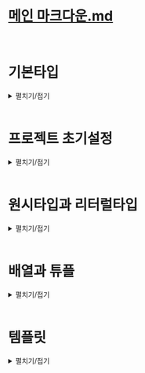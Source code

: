 # [메인 마크다운.md](README.md)
<br>

# 기본타입
<details>
<summary>펼치기/접기</summary>
<br>

타입스크립트가 자체적으로 제공하는 타입들을 말하며, 내장 타입이라고도 부른다.

## 타입 계층도
![타입 계층도.png](%ED%83%80%EC%9E%85%20%EA%B3%84%EC%B8%B5%EB%8F%84.png)
위 사진은 타입스크립트가 제공하는 여러개의 기본 타입들을 계층에 따라 분류한 타입 계층도, 타입 트리 라는 그림이다.  
그림을 자세히 보면 **null**, **undefined**, **number**, **string** 처럼 자바스크립트에서 이미 사용중인 타입들도 존재하며,  
그밖에 **unknown**, **any**, **void**, **never** 같은 자바스크립트에서는 볼 수 없었던 처음 듣는 생소한 타입들도 존재한다.

타입스크립트에서는 이처럼 꽤 많은 기본 타입들이 제공 되며, 각각의 타입들은 서로 부모와 자식 관계를 이루게 되면서 계층을 형성하게된다.  

## 배우게 될 타입스크립트 타입

- 원시타입
  - number
  - string
- 비원시타입
  - object
  - Array
- 특수타입
  - unknown
  - any
  - void
  - undefined


</details>
<br>

# 프로젝트 초기설정
<details>
<summary>펼치기/접기</summary>
<br>

- 프로젝트 초기화
  ```bash
  npm init
  ```

- @types/node 패키지 설치 (Node.js 타입 정의 제공 패키지)
  ```bash
  npm i @types/node
  ```
  
- tsconfig.json
  ```json
  {
    "compilerOptions": {
      "target": "ESNext", /* 컴파일 결과인 자바스크립트 코드가 사용할 자바스크립트 버전*/
      "module": "ESNext", /* 컴파일 결과인 자바스크립트 코드가 사용할 모듈 시스템 버전 */
      "outDir": "dist", /* 컴파일 결과인 자바스크립트 코드가 위치할 디렉토리 */
      "strict": true, /* 엄격한 타입 검사 */
      "moduleDetection": "force" /* 모든 타입스크립트 파일들을 개별 모듈로 취급 */
    },
    "include": ["src"] /* tsc 대상 디렉토리 */
  }
  ```

- src/index.ts 추가
  ```ts
  console.log("안녕 새 프로젝트");
  ```
  
- tsc 컴파일 명령
  ```bash
  tsc
  ```
- 컴파일 결과 js파일
  ```js
  console.log("안녕 새 프로젝트");
  export {}; // tsconfig.json "moduleDetection": "force"로 자동 추가
  ```
  
- 컴파일된 js파일 node 실행
  ```js
  node dist/index.js
  ```

###  TypeScript ESM 지원을 위한 ts-node 설정
node 실행시 아래와 같은 오류가 발생한다.
- SyntaxError: Unexpected token 'export' 에러 발생
  ```text/plain
  SyntaxError: Unexpected token 'export'
    at internalCompileFunction (node:internal/vm:77:18)
    at wrapSafe (node:internal/modules/cjs/loader:1288:20)
    at Module._compile (node:internal/modules/cjs/loader:1340:27)
    at Module.m._compile (C:\Users\yjou7\AppData\Roaming\npm\node_modules\ts-node\src\index.ts:1618:23)
    at Module._extensions..js (node:internal/modules/cjs/loader:1435:10)
    at Object.require.extensions.<computed> [as .ts] (C:\Users\yjou7\AppData\Roaming\npm\node_modules\ts-node\src\index.ts:1621:12)
    at Module.load (node:internal/modules/cjs/loader:1207:32)
    at Function.Module._load (node:internal/modules/cjs/loader:1023:12)
    at Function.executeUserEntryPoint [as runMain] (node:internal/modules/run_main:135:12)
    at phase4 (C:\Users\yjou7\AppData\Roaming\npm\node_modules\ts-node\src\bin.ts:649:14)
  ```
기본적으로 Node.js는 CommonJS(CJS) 모듈 시스템을 사용하며, 타입스크립트는 ESM 구문을 지원한다.  
(우리 설정에서는 명시적으로 한번 더 타입스크립트의 컴파일러의 module옵션을 ESNext로 설정함.)
Node.js가 CommonJS 환경에서 실행되면 타입스크립트의 ESM 구문을 이해하지 못하기 때문에 발생한 오류이다.  
대응 방법으로는 package.json에 아래와 같이 Node.js에 ESM을 사용하겠다는 명시적 설정을 한다.  
이는 Node.js가 기본 CommonJS 모듈 시스템에서 타입스크립트의 ESM 구문을 인식할 수 있도록 설정하는 것이다.  

- "type": "module" 옵션 추가 (package.json)
  ```json
  "type": "module", /* 추가 */
  "scripts": {/* 생략 */}
  ```

- ts-node 컴파일 및 실행 명령
  ```
  ts-node src/index.ts
  ```

- ERR_UNKNOWN_FILE_EXTENSION 에러발생  
  ```
  TypeError [ERR_UNKNOWN_FILE_EXTENSION]: Unknown file extension ".ts" for C:\Programming\workspace_vs\onebite-typescript\section02\src\index.ts
    at Object.getFileProtocolModuleFormat [as file:] (node:internal/modules/esm/get_format:160:9)
    at defaultGetFormat (node:internal/modules/esm/get_format:203:36)
    at defaultLoad (node:internal/modules/esm/load:143:22)
    at async nextLoad (node:internal/modules/esm/hooks:865:22)
    at async nextLoad (node:internal/modules/esm/hooks:865:22)
    at async Hooks.load (node:internal/modules/esm/hooks:448:20)
    at async MessagePort.handleMessage (node:internal/modules/esm/worker:196:18) {
    code: 'ERR_UNKNOWN_FILE_EXTENSION'
  }
  ```
  ts-node는 기본적으로 commonJS 모듈 시스템을 지원한다.  
  앞서 "type": "module" 설정이 Node.js의 ESM 환경을 활성화하지만, 기본적으로 CommonJS 모듈 시스템인 ts-node(따로 설정은 가능함.)를 통해 .ts파일을 실행하려 하기 때문에 .ts 파일 확장자를 처리하지 못한다.  
  이러한 복합적인 원인으로 ERR_UNKNOWN_FILE_EXTENSION 문제가 발생한다.  

  이를 해결하기 위해서는타 타입스크립트 컴파일 옵션 설정을 통해 ts-node 옵션에 esm을 활성화 해줘야 한다.  

- 타입스크립트 컴파일 옵션 ts-node esm 추가
  ```json
  "ts-node": {
    "esm": true
  }
  ```

  만약 위 옵션 추가후에도 ts-node 오류가 난다면 이는 node버전별 설정 차이 이기 때문에 package.json의 Node.js의 ESM 활성화 설정인 `type:module 옵션을 제거`하고 타입스크립트 컴파일러 옵션을 `module 옵션을 CommonJS`로 변경한 뒤 실행하면 정상적으로 실행된다.  
  그러나 현재 프로젝트의 모듈시스템 버전은 ESNext로 설정해야 하므로 더이상 ts-node를 사용하지 않고 tsx 명령을 통해 컴파일과 실행을 동시에 하도록 한다.(두 설정 모두 제거.)  
  
- tsx 컴파일 및 실행 명령
  ```
  tsx src/index.ts
  ```  

</details>
<br>

# 원시타입과 리터럴타입
<details>
<summary>펼치기/접기</summary>
<br>

## 원시타입 (Primitive Type) 이란?
동시에 딱 하나의 값만 저장할 수 있는 타입을 말한다.  
예를들어 원시타입이 아닌 배열이나 객체와 같은 비원시타입은 여러개의 값들을 저장할 수 있다.  
반면에 number, string, boolean, null, undefined 같은 원시타입들은 숫자면 숫자, 문자열이면 문자열 등, 딱 하나의 값만 저장할 수 있는 타입이다.  


### 종류
1. number
2. string
3. boolean
4. null
5. undefined

### number타입  
  자바스크립트에서 숫자를 의미하는 모든 값을 포함하는 타입이다.
- chapter1.ts
  ```ts
  /* 1. number 타입 */
  let num1: number = 123; // 양의 정수
  let num2: number = -123; // 음의 정수
  let num3: number = 0.123; // 양의소수
  let num4: number = -0.123; // 음의 소수
  let num5: number = Infinity; // 양의 무한대
  let num6: number = -Infinity; // 음의 무한대
  let num7: number = NaN; // Not A Number
    
  num1 = 'hello'; // Type 'string' is not assignable to type 'number'.
  ```
  위와 같이 변수의 이름 뒤에 콜론(:)을 쓰고 타입을 작성하여 변수의 타입을 정의하는 문법을 타입스크립트에서는 타입 주석 또는 타입 어노테이션이라고 부른다.  
  ```ts
  /* 1. number 타입 */
  let num1: number = 123; // 양의 정수
  num1 = 'hello'; // Type 'string' is not assignable to type 'number'.
  ```
  만약 위처럼 문자열로 초기화 하게 되면, 오류가 난다.
  ```ts
  /* 1. number 타입 */
  let num1: number = 123; // 양의 정수
  num1.toUpperCase(); // Property 'toUpperCase' does not exist on type 'number'.
  ```
  문자열에만 적용할 수 있는 문자열 전용 메소드도 사용할 수 없다.

  ```ts
  /* 1. number 타입 */
  let num1: number = 123; // 양의 정수
  num1.toFixed();
  ```
  숫자에만 사용 가능한 메소드 정상 호출이 가능하다.

### string타입
- chapter1.ts
  ```ts
  /* 2. string 타입 */
  let str1: string = "hello" // 쌍따옴표 문자열
  let str2: string = 'hello' // 홑따옴표 문자열
  let str3: string = `hello` // 벡틱 문자열
  let str4: string = `hello ${num1}` // template literal도 string 타입에 포함된다.
  ```
  마찬가지로 `str1 = 123;` 처럼 정수로 초기화 하게 되면 오류가 나며, `str1.toFixed();` 과 같이 코드를 선언하게 되면 숫자에만 적용할 수 있는 숫자 전용 메소드를 사용할 수 없게 된다. 
  
### boolean타입
- chapter1.ts
  ```ts
  /* 3. boolean 타입 */
  let bool1: boolean = true;
  let bool2: boolean = false;
  ```
  당연히 문자열이나 숫자열을 저장하려고 하면 오류가 발생한다.  

### null타입
- chapter1.ts
  ```ts
  /* 4. null 타입 */
  let null1: null = null;
  ```
  null값 이외에는 다른값을 저장할 수 없게 된다.
- 
### undefined타입
- chapter1.ts
  ```ts
  /* 5. undefined 타입 */
  let unde1: undefined = undefined;
  ```
  
null과 undefined는 타입스크립트에서 별도의 타입으로 존재하기 때문에 변수의 타입으로 정의할 수 있다.

### strictNullChecks (엄격한 null체크) 컴파일 옵션
한가지 생각해 볼 법한 주제가 있다.  
`let numA: number = null;` 코드처럼 자바스크립트의 경우 지금 당장 넣을 값이 없는경우 null로 초기화 하지만, 타입스크립트에서는 이를 허용하지 않는다.  
null이라는 값은 null타입이 별도로 존재하고 number타입 안에 포함되는 값이 아니기 때문이다.  
만약 정말 중간에 저장할 값이 없어서 어쩔수 없이 잠깐 null이라도 넣어야하는 상황이 있을 수 있다.  
이 경우 컴파일러 옵션을 조절하여 임시로 null값을 저장할 수 있는 방법이 존재한다.  

- tsconfig.json
  ```json
  {  
    "strict": true,
    "strictNullChecks": false
  }
  ```
  
- Restart TS Server  
  Ctrl + Shift + P > restart 검색 > Restart TS Server

strictNullChecks 옵션은 이름에서 알 수 있듯이, 엄격한 null 검사 옵션이다.
엄격하게 null을 검사한다는것은 쉽게 말해 null타입이 아닌 변수에 null값을 할당하는것을 허용할 것인지에 대해 결정하는 옵션이다.  
이 옵션을 false로 적용하게 되면 null타입이 아닌 number타입의 변수에도 null을 임시로 넣을 수 있게 설정해 줄 수 있는 것이다.
개발하고 있는 상황에 따라 변수에 null값을 임시로 넣어야 하는 상황이 많다면 strictNullChecks 옵션을 끄고 개발 할 수 있다.
옵션을 따로 명시적으로 선언하지 않을경우 해당 옵션의 기본값은 true로 엄격하게 null을 검사하도록 적용된다.
strict옵션이 strictNullChecks 옵션의 상위 옵션이다.
기본적으로 strict옵션이 켜져있으면 strictNullChecks 옵션도 따라서 켜지고, 만약 strict옵션이 꺼져있으면 strictNullChecks옵션도 함께 꺼진다.  
위 컴파일 설정 예제에서는 strict옵션이 켜져있고 strictNullChecks옵션은 개발자가 명시적으로 꺼놨기 때문에 이 경우 strict는 켜져있으나 strictNullchecks옵션은 꺼져있게 된다.  

(옵션을 끄는 방법은 역순으로 지운뒤 Restart TS Server를 실행하면 된다.)

## 리터럴(literal)타입

타입스크립트에서는 number나 string처럼 여러 형태의 값을 포함하는 타입 뿐만아니라, 딱 하나의 값만 포함하는 리터럴(literal)이라는 독특한 타입이 존재한다.
리터럴(값) 타입이란 값 그 자체가 타입이 되는 유형의 타입들이다.  
예를들어 `let numB: 10 = 10;` 코드처럼 numB라는 변수의 타입을 number가 아닌 값 10으로 정의한다.  
이렇게 변수의 타입을 값 그 자체로 정의하면, 정의한 값 외에는 다른 값을 저장할 수 없다.  
10이라는 값만 허용하는 타입을 만든셈이다.  
숫자 타입 말고도 다른 타입들도 리터럴 타입으로 정의가 가능하다.

### string literal
- chapter1.js
  ```ts
  let strA: "hello" = "hello";
  strA = "df" // Type '"df"' is not assignable to type '"hello"'. 
  ```
  위와 같이 문자열 hello라는 값의 리터럴 타입의 변수 strA를  선언한 후, 해당 변수에 다른 문자열 값인 "df"로 초기화시 오류가 발생하게 된다.

### boolean literal
- chapter1.js (boolean literal)
  ```js
  let boolA: true = true;
  boolA = false; // Type 'false' is not assignable to type 'true'
  let boolB: true = false; // Type 'false' is not assignable to type 'true'.
  ```
  3번째 라인 코드처럼 리터럴 타입을 선언함과 동시에 리터럴 타입과 다른 값을 저장할 경우에도 오류가 발생한다.  

타입스크립트의 리터럴 타입은 원시타입 안에 포함되는 값 중 하나를 마치 타입인것과 같이 정의해서 사용할 수 있다.
리터럴 타입은 복합적인 타입들을 만들 때 굉장히 유용하게 사용되기 때문에 알아두는것이 좋다.
</details>
<br>

# 배열과 튜플
<details>
<summary>펼치기/접기</summary>
<br>

## 배열 타입

### Type[] - 인덱스 기호 방식 타입
- src/chapter2.ts
  ```ts
  let numArr: number[] = [1, 2, 3]; // 1. Type[] - 인덱스 기호 방식 배열 타입
  let strArr: string[] = ["hello", "im", "yooHyeokSchool"];
  ```

## Array<Type> - 제네릭 타입 방식의 배열 타입
- src/chapter2.ts
  ```ts
  let boolArr: Array<boolean> = [true, false, true]; // 2. Array<Type> - 제네릭 타입 방식의 배열 타입 정의
  ```

## 다양한 타입의 요소로 구성된 배열의 배열타입
변수의 타입을 어떻게 정의해야 될지 잘 모르겠을 때에는 마우스 커서를 변수에 올려본다.  
이전에 설명했던 타입추론 즉, 타입스크립트는 점진적 타입 시스템을 사용하기 때문에 변수의 타입을 초기화하는 값을 기준으로 자동으로 추론한다.  
따라서 IDE의 도움을 받아 추론된 타입을 확인한다.  
let multiArr: (string | number | boolean)[] 와 같이 알려주는데 여기서 소괄호는 요소의 타입이고, 대괄호는 배열이다.  
소괄호 안에 string | number | bollean 이라고 되어있는데, 여기서 | 바를 사용하는것을 유니온타입이라고 부르며,  
이는 배열의 요소가 string이나 number나 boolean일 수 있다는 의미로 이렇게 유연한 타입을 만들 수 있다. 
- src/chapter2.ts
  ```ts
  let multiArr: (number | string | boolean)[] = [1, "hello", true];
  ```

## 다차원 배열 타입
 다차원 배열이란?  
 배열 안에 배열, 배열 안에 배열 안에 배열 과 같이 2차원이거나 3차원 배열을 의미한다.  
 타입을 정의하는 방법은 요소들의 타입을 적고, 대괄호를 두번 기제한다.  
- src/chapter2.ts
  ```ts
  let doubleArr: number[][] = [
    [1, 2, 3],
    [4, 5]
  ]
  ```
## 튜플 타입

튜플이란?  
자바스크립트에는 없고 타입스크립트에서만 특별하게 제공되는 타입으로 길이와 타입이 고정된 배열을 말한다.  
자바스크립트의 배열은 기본적으로 길이와 타입 모두 고정되어 있지 않다.  
따라서 개수를 마음대로 늘릴 수도 있고 배열에 들어가는 요소의 타입도 자유롭다.  
그리고 타입스크립트의 배열은 배열에 들어가는 요소의 타입은 고정시킬 수 있지만 길이까지 고정시킬 수는 없다.  
튜플은 타입도 고정하지만 길이까지 고정할 수 있는 그런 배열 타입을 의미한다.  

- src/chapter2.ts
  ```ts
  let tup1: [number, number] = [1, 2] // 오직 number 타입
  tup1 = [1, 2, 3] // Error: Type '[number, number, number]' is not assignable to type '[number, number]'. Source has 3 element(s) but target allows only 2.
  tup1 = ["1", "2"] // Error: Type 'string' is not assignable to type 'number'.
  ```
튜플의 타입을 정의하는 방법은 각 요소들의 타입을 대괄호 안에 배열 형태로 나열한다.  
이렇게 튜플 타입을 정의할 경우 처럼 튜플 타입의 길이를 넘어서는 배열도 저장할 수 없으며,  
길이를 만족하더라도 타입을 만족하지 않는 배열도 저장할 수 없다.  

만약 타입이 서로 다른 튜플을 정의할 경우 타입의 순서가 다르게 초기화 하거나, 역시 길이가 다르면 오류가 발생하게 된다.
- src/chapter2.ts
  ```ts
  let tup2: [number, string, boolean] = [1, "2", true] // 튜플 타입 정의: 각 요소의 타입을 배열형태로 정의한다.
  tup2 = ["2", 1, true] // Error: Type 'string' is not assignable to type 'number' / Type 'number' is not assignable to type 'string'.
  ```


사실 튜플은 별도로 존재하는 자료형이라 보기 어렵고, 그냥 배열이다.
- src/chapter2.ts
  ```ts
  let tup1: [number, number] = [1, 2];
  let tup2: [number, string, boolean] = [1, "2", true];
  ```
- tsc 컴파일 - dist/index.js
  ```js
  let tup1 = [1, 2];
  let tup2 = [1, "2", true];
  export {};
  ```
위와 같이 tsc로 컴파일 하고 결과를 보게되면, 결국 자바스크립트 코드로 컴파일 되어 변환될때는 배열로 변환된다는것을 확인할 수 있기 때문이다.  

또한, 튜플 타입으로 정의된 배열에 배열의 메소드를 활용하여 push를 하거나 pop을 할 때에는 튜플의 길이 제한이 발동하지 않는다.
따라서 튜플 타입을 사용할 때에는 배열 메소드를 사용해서 push나 pop과 같이 요소를 추가하거나 제거할 때에는 각별히 주의해서 사용해야한다.
- src/chapter2.ts
  ```ts
  let tup2: [number, string, boolean] = [1, "2", true]
  tup2.push("메롱")
  ```


### 튜플을 유용하게 사용할 수 있는 예제
- src/chapter2.ts
  ```ts
  const user = [
    ["유혁", 1],
    ["스쿨", 2],
    ["홀리", 3],
    ["몰리", 4],
    [5, "초이"] // 해당 요소의 0번 인덱스에 toUpperCase()를 적용한다면, 오류가 발생할것이다.
  ]
  ```
위 배열 형태를 보면, 2차원 배열의 첫번쨰 요소로 이름, 두번째 요소로 인덱스를 규칙적으로 사용하고 있다.
그러나 눈치 없는 동료 개발자가 해당 배열에 첫번째 요소로 인덱스를, 두번째 요소로 이름을 넣게 될 경우 
만약 해당 요소의 0번 인덱스에 toUpperCase()를 적용한다면, 오류가 발생할것이다.

이러한 상황은 튜플 타입을 정의하여 미연에 방지할 수 있다.

- src/chapter2.ts
  ```ts
  const user: [string, number][] = [
    ["유혁", 1],
    ["스쿨", 2],
    ["홀리", 3],
    ["몰리", 4],
    [5, "초이"] // Error: Type 'number' is not assignable to type 'string' | Type 'string' is not assignable to type 'number'
  ]
  ```

위 예제 코드와 같이 `[string, number][]` 의 형태로 첫번째 요소는 문자열, 두번째 요소는 숫자로 정의해준다.  
(이는 일반적인 배열 버킷 구조와 반대되는 순서로 보일 수 있다.)
결론적으로, 튜플을 사용하면 배열을 사용할 때 인덱스의 위치에 따라서 넣어야 하는 값들이 이미 정해져 있고, 그 순서를 지키는 게 중요할 때 
값을 잘못 넣지 않도록 방지해 줄 수 있다.
</details>
<br>

# 템플릿
<details>
<summary>펼치기/접기</summary>
<br>

</details>
<br>
